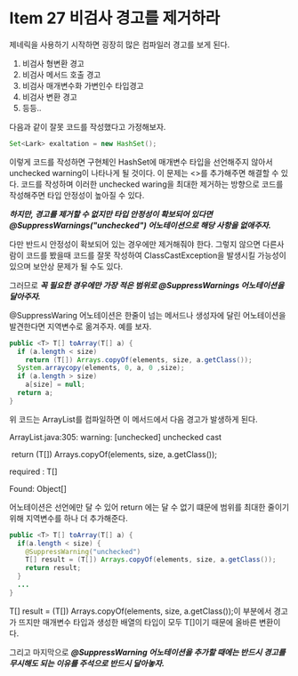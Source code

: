 # Item 27 비검사 경고를 제거하라

제네릭을 사용하기 시작하면 굉장히 많은 컴파일러 경고를 보게 된다.

1. 비검사 형변환 경고
2. 비검사 메서드 호출 경고
3. 비검사 매개변수화 가변인수 타입경고
4. 비검사 변환 경고
5. 등등..

다음과 같이 잘못 코드를 작성했다고 가정해보자.

```java
Set<Lark> exaltation = new HashSet();
```

이렇게 코드를 작성하면 구현체인 HashSet에 매개변수 타입을 선언해주지 않아서 unchecked warning이 나타나게 될 것이다. 이 문제는 <>를 추가해주면 해결할 수 있다. 코드를 작성하며 이러한 unchecked waring을 최대한 제거하는 방향으로 코드를 작성해주면 타입 안정성이 높아질 수 있다. 

*__하지만, 경고를 제거할 수 없지만 타입 안정성이 확보되어 있다면 @SuppressWarnings("unchecked") 어노테이션으로 해당 사항을 없애주자.__*

다만 반드시 안정성이 확보되어 있는 경우에만 제거해줘야 한다. 그렇지 않으면 다른사람이 코드를 봤을때 코드를 잘못 작성하여 ClassCastException을 발생시킬 가능성이 있으며 보안상 문제가 될 수도 있다.

그러므로 *__꼭 필요한 경우에만 가장 적은 범위로 @SuppressWarnings 어노테이션을 달아주자.__*

@SuppressWaring 어노테이션은 한줄이 넘는 메서드나 생성자에 달린 어노테이션을 발견한다면 지역변수로 옮겨주자. 예를 보자.

```java
public <T> T[] toArray(T[] a) {
  if (a.length < size)
    return (T[]) Arrays.copyOf(elements, size, a.getClass());
  System.arraycopy(elements, 0, a, 0 ,size);
  if (a.length > size)
    a[size] = null;
  return a;
}
```

위 코드는 ArrayList를 컴파일하면 이 메서드에서 다음 경고가 발생하게 된다.

ArrayList.java:305: warning: [unchecked] unchecked cast

​	return (T[]) Arrays.copyOf(elements, size, a.getClass());

required : T[]

Found: Object[]

어노테이션은 선언에만 달 수 있어 return 에는 달 수 없기 떄문에 범위를 최대한 줄이기위해 지역변수를 하나 더 추가해준다.

```java
public <T> T[] toArray(T[] a) {
  if(a.length < size) {
    @SuppressWarning("unchecked") 
    T[] result = (T[]) Arrays.copyOf(elements, size, a.getClass());
    return result;
  }
  ...
}
```

T[] result = (T[]) Arrays.copyOf(elements, size, a.getClass());이 부분에서 경고가 뜨지만 매개변수 타입과 생성한 배열의 타입이 모두 T[]이기 때문에 올바른 변환이다.

그리고 마지막으로 *__@SuppressWarning 어노테이션을 추가할 때에는 반드시 경고를 무시해도 되는 이유를 주석으로 반드시 달아놓자.__*

